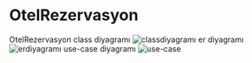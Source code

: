 # OtelRezervasyon
 OtelRezervasyon
class diyagramı
![classdiyagramı](https://github.com/user-attachments/assets/32241dba-0fd5-4ba3-bc96-0f4c3289b857)
er diyagramı
![erdiyagramı](https://github.com/user-attachments/assets/2b96313f-067d-4070-aa4b-81d1e1b5fd3f)
use-case diyagramı
![use-case](https://github.com/user-attachments/assets/06ef3a67-6f1c-4855-9910-9c2856ee988f)
